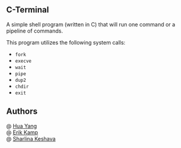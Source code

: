 ## C-Terminal

A simple shell program (written in C) that will run one command or a pipeline of commands.

This program utilizes the following system calls:
	
* `fork`
* `execve`
* `wait`
* `pipe`
* `dup2`
* `chdir`
* `exit`

## Authors
@ [Hua Yang](https://github.com/huacyang)  
@ [Erik Kamp](https://github.com/ekamp)  
@ [Sharlina Keshava](https://github.com/sharlinak)
